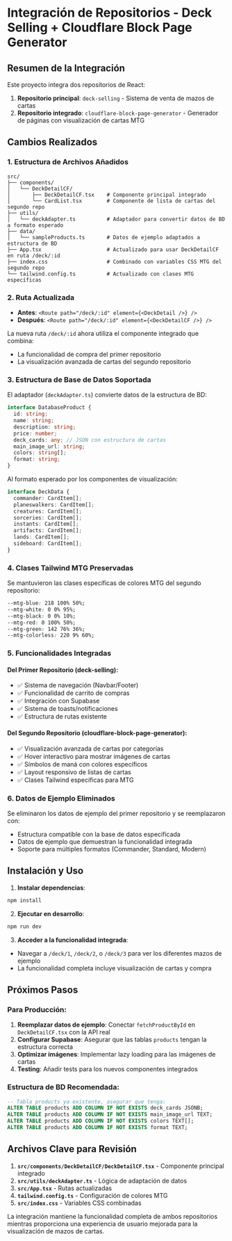 # Integración de Repositorios - Deck Selling + Cloudflare Block Page Generator

## Resumen de la Integración

Este proyecto integra dos repositorios de React:
1. **Repositorio principal**: `deck-selling` - Sistema de venta de mazos de cartas
2. **Repositorio integrado**: `cloudflare-block-page-generator` - Generador de páginas con visualización de cartas MTG

## Cambios Realizados

### 1. Estructura de Archivos Añadidos

```
src/
├── components/
│   └── DeckDetailCF/
│       ├── DeckDetailCF.tsx    # Componente principal integrado
│       └── CardList.tsx        # Componente de lista de cartas del segundo repo
├── utils/
│   └── deckAdapter.ts          # Adaptador para convertir datos de BD a formato esperado
├── data/
│   └── sampleProducts.ts       # Datos de ejemplo adaptados a estructura de BD
├── App.tsx                     # Actualizado para usar DeckDetailCF en ruta /deck/:id
├── index.css                   # Combinado con variables CSS MTG del segundo repo
└── tailwind.config.ts          # Actualizado con clases MTG específicas
```

### 2. Ruta Actualizada

- **Antes**: `<Route path="/deck/:id" element={<DeckDetail />} />`
- **Después**: `<Route path="/deck/:id" element={<DeckDetailCF />} />`

La nueva ruta `/deck/:id` ahora utiliza el componente integrado que combina:
- La funcionalidad de compra del primer repositorio
- La visualización avanzada de cartas del segundo repositorio

### 3. Estructura de Base de Datos Soportada

El adaptador (`deckAdapter.ts`) convierte datos de la estructura de BD:

```typescript
interface DatabaseProduct {
  id: string;
  name: string;
  description: string;
  price: number;
  deck_cards: any; // JSON con estructura de cartas
  main_image_url: string;
  colors: string[];
  format: string;
}
```

Al formato esperado por los componentes de visualización:

```typescript
interface DeckData {
  commander: CardItem[];
  planeswalkers: CardItem[];
  creatures: CardItem[];
  sorceries: CardItem[];
  instants: CardItem[];
  artifacts: CardItem[];
  lands: CardItem[];
  sideboard: CardItem[];
}
```

### 4. Clases Tailwind MTG Preservadas

Se mantuvieron las clases específicas de colores MTG del segundo repositorio:

```css
--mtg-blue: 218 100% 50%;
--mtg-white: 0 0% 95%;
--mtg-black: 0 0% 10%;
--mtg-red: 0 100% 50%;
--mtg-green: 142 76% 36%;
--mtg-colorless: 220 9% 60%;
```

### 5. Funcionalidades Integradas

#### Del Primer Repositorio (deck-selling):
- ✅ Sistema de navegación (Navbar/Footer)
- ✅ Funcionalidad de carrito de compras
- ✅ Integración con Supabase
- ✅ Sistema de toasts/notificaciones
- ✅ Estructura de rutas existente

#### Del Segundo Repositorio (cloudflare-block-page-generator):
- ✅ Visualización avanzada de cartas por categorías
- ✅ Hover interactivo para mostrar imágenes de cartas
- ✅ Símbolos de maná con colores específicos
- ✅ Layout responsivo de listas de cartas
- ✅ Clases Tailwind específicas para MTG

### 6. Datos de Ejemplo Eliminados

Se eliminaron los datos de ejemplo del primer repositorio y se reemplazaron con:
- Estructura compatible con la base de datos especificada
- Datos de ejemplo que demuestran la funcionalidad integrada
- Soporte para múltiples formatos (Commander, Standard, Modern)

## Instalación y Uso

1. **Instalar dependencias**:
```bash
npm install
```

2. **Ejecutar en desarrollo**:
```bash
npm run dev
```

3. **Acceder a la funcionalidad integrada**:
- Navegar a `/deck/1`, `/deck/2`, o `/deck/3` para ver los diferentes mazos de ejemplo
- La funcionalidad completa incluye visualización de cartas y compra

## Próximos Pasos

### Para Producción:
1. **Reemplazar datos de ejemplo**: Conectar `fetchProductById` en `DeckDetailCF.tsx` con la API real
2. **Configurar Supabase**: Asegurar que las tablas `products` tengan la estructura correcta
3. **Optimizar imágenes**: Implementar lazy loading para las imágenes de cartas
4. **Testing**: Añadir tests para los nuevos componentes integrados

### Estructura de BD Recomendada:
```sql
-- Tabla products ya existente, asegurar que tenga:
ALTER TABLE products ADD COLUMN IF NOT EXISTS deck_cards JSONB;
ALTER TABLE products ADD COLUMN IF NOT EXISTS main_image_url TEXT;
ALTER TABLE products ADD COLUMN IF NOT EXISTS colors TEXT[];
ALTER TABLE products ADD COLUMN IF NOT EXISTS format TEXT;
```

## Archivos Clave para Revisión

1. **`src/components/DeckDetailCF/DeckDetailCF.tsx`** - Componente principal integrado
2. **`src/utils/deckAdapter.ts`** - Lógica de adaptación de datos
3. **`src/App.tsx`** - Rutas actualizadas
4. **`tailwind.config.ts`** - Configuración de colores MTG
5. **`src/index.css`** - Variables CSS combinadas

La integración mantiene la funcionalidad completa de ambos repositorios mientras proporciona una experiencia de usuario mejorada para la visualización de mazos de cartas.